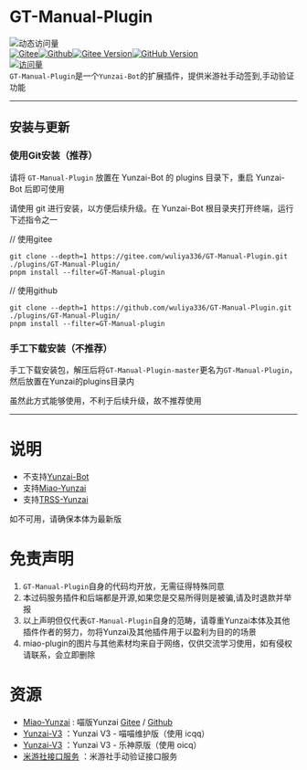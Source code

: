 # GT-Manual-Plugin
![动态访问量](https://count.getloli.com/get/@wuliya990-GT-Manual?theme=rule34)<br>
[![Gitee](https://img.shields.io/badge/GT--Manual--Plugin-1?style=for-the-badge&logo=gitee&color=rgb(218%2C16%2C30)
)](https://gitee.com/wuliya336/GT-Manual-Plugin)[![Github](https://img.shields.io/badge/GT--Manual--Plugin-1?style=for-the-badge&logo=github&color=rgb(0%2C0%2C0))](https://github.com/wuliya336/GT-Manual-Plugin)[![Gitee Version](https://img.shields.io/github/package-json/v/shiwuliya/GT-Manual-Plugin/main?logo=gitee&label=GT-Manual-Plugin)](https://gitee.com/wuliya336/GT-Manual-Plugin)[![GitHub Version](https://img.shields.io/github/package-json/v/shiwuliya/GT-Manual-Plugin/main?logo=github&label=GT-Manual-Plugin)](https://github.com/wuliya336/GT-Manual-Plugin)<br>
[![访问量](https://profile-counter.glitch.me/GT-Manual-Plugin/count.svg)](https://github.com/wuliya336/GT-Manual-Plugin)<br>
`GT-Manual-Plugin`是一个`Yunzai-Bot`的扩展插件，提供米游社手动签到,手动验证功能<br>

---

## 安装与更新

### 使用Git安装（推荐）

请将 `GT-Manual-Plugin` 放置在 Yunzai-Bot 的 plugins 目录下，重启 Yunzai-Bot 后即可使用<br>

请使用 git 进行安装，以方便后续升级。在 Yunzai-Bot 根目录夹打开终端，运行下述指令之一<br>

// 使用gitee
```
git clone --depth=1 https://gitee.com/wuliya336/GT-Manual-Plugin.git ./plugins/GT-Manual-Plugin/
pnpm install --filter=GT-Manual-plugin
```
// 使用github


```
git clone --depth=1 https://github.com/wuliya336/GT-Manual-Plugin.git ./plugins/GT-Manual-Plugin/
pnpm install --filter=GT-Manual-plugin
```


### 手工下载安装（不推荐）

手工下载安装包，解压后将`GT-Manual-Plugin-master`更名为`GT-Manual-Plugin`，然后放置在Yunzai的plugins目录内<br>

虽然此方式能够使用，不利于后续升级，故不推荐使用<br>

---

# 说明
- 不支持[Yunzai-Bot](https://gitee.com/yoimiya-kokomi/Yunzai-Bot)<br>
- 支持[Miao-Yunzai](https://gitee.com/yoimiya-kokomi/Miao-Yunzai)<br>
- 支持[TRSS-Yunzai](https://gitee.com/TimeRainStarSky/Yunzai)<br>

如不可用，请确保本体为最新版<br>

# 免责声明
1. `GT-Manual-Plugin`自身的代码均开放，无需征得特殊同意<br>
2. 本过码服务插件和后端都是开源,如果您是交易所得则是被骗,请及时退款并举报<br>
3. 以上声明但仅代表`GT-Manual-Plugin`自身的范畴，请尊重Yunzai本体及其他插件作者的努力，勿将Yunzai及其他插件用于以盈利为目的的场景<br>
4. miao-plugin的图片与其他素材均来自于网络，仅供交流学习使用，如有侵权请联系，会立即删除<br>

# 资源

* [Miao-Yunzai](https://github.com/yoimiya-kokomi/Miao-Yunzai) : 喵版Yunzai [Gitee](https://gitee.com/yoimiya-kokomi/Miao-Yunzai)
  / [Github](https://github.com/yoimiya-kokomi/Miao-Yunzai)
* [Yunzai-V3](https://github.com/yoimiya-kokomi/Yunzai-Bot) ：Yunzai V3 - 喵喵维护版（使用 icqq）
* [Yunzai-V3](https://gitee.com/Le-niao/Yunzai-Bot) ：Yunzai V3 - 乐神原版（使用 oicq）
* [米游社接口服务](https://gitee.com/QQ1146638442/GT-Manual) ：米游社手动验证接口服务